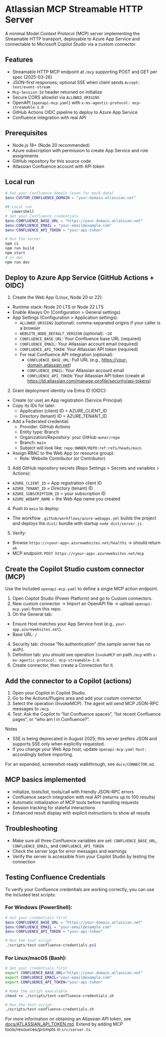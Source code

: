 # Atlassian MCP Streamable HTTP Server

A minimal Model Context Protocol (MCP) server implementing the Streamable HTTP transport, deployable to Azure App Service and connectable to Microsoft Copilot Studio via a custom connector.

## Features
- Streamable HTTP MCP endpoint at `/mcp` supporting POST and GET per spec (2025-03-26)
- JSON-first responses; optional SSE when client sends `Accept: text/event-stream`
- `Mcp-Session-Id` header returned on initialize
- Secure CORS allowlist via `ALLOWED_ORIGINS`
- OpenAPI (`openapi-mcp.yaml`) with `x-ms-agentic-protocol: mcp-streamable-1.0`
- GitHub Actions OIDC pipeline to deploy to Azure App Service
- Confluence integration with real API

## Prerequisites
- Node.js 18+ (Node 20 recommended)
- Azure subscription with permission to create App Service and role assignments
- GitHub repository for this source code
- Atlassian Confluence account with API token

## Local run
```powershell
# Set your Confluence domain (even for mock data)
$env:CUSTOM_CONFLUENCE_DOMAIN = "your-domain.atlassian.net"

## Local run
```powershell
# Set your Confluence credentials
$env:CONFLUENCE_BASE_URL = "https://your-domain.atlassian.net"
$env:CONFLUENCE_EMAIL = "your-email@example.com"
$env:CONFLUENCE_API_TOKEN = "your-api-token"

# Run the server
npm ci
npm run build
npm start
# or dev
npm run dev
```

## Deploy to Azure App Service (GitHub Actions + OIDC)
1) Create the Web App (Linux, Node 20 or 22):
  - Runtime stack: Node 20 LTS or Node 22 LTS
  - Enable Always On (Configuration > General settings)
  - App Settings (Configuration > Application settings):
    - `ALLOWED_ORIGINS` (optional): comma-separated origins if your caller is a browser
    - `WEBSITE_NODE_DEFAULT_VERSION` (optional): `~20`
    - `CONFLUENCE_BASE_URL`: Your Confluence base URL (required)
    - `CONFLUENCE_EMAIL`: Your Atlassian account email (required)
    - `CONFLUENCE_API_TOKEN`: Your Atlassian API token (required)
    - For real Confluence API integration (optional):
      - `CONFLUENCE_BASE_URL`: Full URL (e.g., https://your-domain.atlassian.net)
      - `CONFLUENCE_EMAIL`: Your Atlassian account email
      - `CONFLUENCE_API_TOKEN`: Your Atlassian API token (create at https://id.atlassian.com/manage-profile/security/api-tokens)

2) Grant deployment identity via Entra ID (OIDC):
  - Create (or use) an App registration (Service Principal)
  - Copy its IDs for later:
    - Application (client) ID = AZURE_CLIENT_ID
    - Directory (tenant) ID = AZURE_TENANT_ID
  - Add a Federated credential:
    - Provider: GitHub Actions
    - Entity type: Branch
    - Organization/Repository: your GitHub `owner/repo`
    - Branch: `main`
    - Subject will look like: `repo:OWNER/REPO:ref:refs/heads/main`
  - Assign RBAC to the Web App (or resource group):
    - Role: Website Contributor (or Contributor)

3) Add GitHub repository secrets (Repo Settings > Secrets and variables > Actions):
  - `AZURE_CLIENT_ID` = App registration client ID
  - `AZURE_TENANT_ID` = Directory (tenant) ID
  - `AZURE_SUBSCRIPTION_ID` = your subscription ID
  - `AZURE_WEBAPP_NAME` = the Web App name you created

4) Push to `main` to deploy:
  - The workflow `.github/workflows/azure-webapps.yml` builds the project and deploys the `dist/` bundle with startup `node dist/server.js`.

5) Verify:
  - Browse `https://<your-app>.azurewebsites.net/healthz` → should return `ok`
  - MCP endpoint: `POST https://<your-app>.azurewebsites.net/mcp`

## Create the Copilot Studio custom connector (MCP)
Use the included `openapi-mcp.yaml` to define a single MCP action endpoint.

1) Open Copilot Studio (Power Platform) and go to Custom connectors.
2) New custom connector → Import an OpenAPI file → upload `openapi-mcp.yaml` from this repo.
3) On the General tab:
  - Ensure Host matches your App Service host (e.g., `your-app.azurewebsites.net`).
  - Base URL: `/`
4) Security tab: choose “No authentication” (the sample server has no auth).
5) Definition tab: you should see operation `InvokeMCP` on path `/mcp` with `x-ms-agentic-protocol: mcp-streamable-1.0`.
6) Create connector, then create a Connection for it.

## Add the connector to a Copilot (actions)
1) Open your Copilot in Copilot Studio.
2) Go to the Actions/Plugins area and add your custom connector.
3) Select the operation (InvokeMCP). The agent will send MCP JSON-RPC messages to `/mcp`.
4) Test: Ask the Copilot to “list Confluence spaces”, “list recent Confluence pages”, or “who am I in Confluence?”.

Notes
- SSE is being deprecated in August 2025; this server prefers JSON and supports SSE only when explicitly requested.
- If you change your Web App host, update `openapi-mcp.yaml` `host:` accordingly before importing.

For an expanded, screenshot-ready walkthrough, see `docs/CONNECTOR.md`.

## MCP basics implemented
- initialize, tools/list, tools/call with friendly JSON-RPC errors
- Confluence search integration with real API (returns up to 100 results)
- Automatic initialization of MCP tools before handling requests
- Session tracking for stateful interactions
- Enhanced result display with explicit instructions to show all results

## Troubleshooting
- Make sure all three Confluence variables are set: `CONFLUENCE_BASE_URL`, `CONFLUENCE_EMAIL`, and `CONFLUENCE_API_TOKEN`
- Check the server logs for error messages and warnings
- Verify the server is accessible from your Copilot Studio by testing the connection

## Testing Confluence Credentials

To verify your Confluence credentials are working correctly, you can use the included test scripts:

### For Windows (PowerShell):
```powershell
# Set your credentials first
$env:CONFLUENCE_BASE_URL = "https://your-domain.atlassian.net"
$env:CONFLUENCE_EMAIL = "your-email@example.com"
$env:CONFLUENCE_API_TOKEN = "your-api-token"

# Run the test script
./scripts/test-confluence-credentials.ps1
```

### For Linux/macOS (Bash):
```bash
# Set your credentials first
export CONFLUENCE_BASE_URL="https://your-domain.atlassian.net"
export CONFLUENCE_EMAIL="your-email@example.com"
export CONFLUENCE_API_TOKEN="your-api-token"

# Make the script executable
chmod +x ./scripts/test-confluence-credentials.sh

# Run the test script
./scripts/test-confluence-credentials.sh
```

For more information on obtaining an Atlassian API token, see [docs/ATLASSIAN_API_TOKEN.md](docs/ATLASSIAN_API_TOKEN.md).
Extend by adding MCP tools/resources/prompts in `src/server.ts`.
